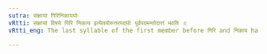 ```yaml
---
sutra: संज्ञायां गिरिनिकाययोः
vRtti: संज्ञायां विषये गिरि निकाय इत्येतयोरुत्तरपदयोः पूर्वपदमन्तोदात्तं भवति ॥
vRtti_eng: The last syllable of the first member before गिरि and निकाय has the acute, when the compound is a Name.

---
```

